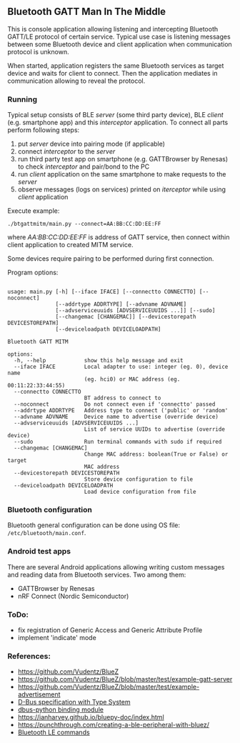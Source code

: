 ## Bluetooth GATT Man In The Middle

This is console application allowing listening and intercepting Bluetooth GATT/LE 
protocol of certain service. Typical use case is listening messages between some 
Bluetooth device and client application when communication protocol is unknown.

When started, application registers the same Bluetooth services as target device 
and waits for client to connect. Then the application mediates in communication 
allowing to reveal the protocol.


### Running

Typical setup consists of BLE *server* (some third party device), BLE *client* (e.g. smartphone app) and 
this *interceptor* application. To connect all parts perform following steps:
1. put *server* device into pairing mode (if applicable)
2. connect *interceptor* to the *server*
3. run third party test app on smartphone (e.g. GATTBrowser by Renesas) to check *interceptor* and pair/bond to the PC
4. run *client* application on the same smartphone to make requests to the *server*
5. observe messages (logs on services) printed on *iterceptor* while using *client* application

Execute example:

`./btgattmitm/main.py --connect=AA:BB:CC:DD:EE:FF`

where *AA:BB:CC:DD:EE:FF* is address of GATT service, then connect within client application to created MITM service.

Some devices require pairing to be performed during first connection.

Program options:

<!-- insertstart include="doc/help.txt" pre="\n\n```\n" post="```\n\n" -->

```

usage: main.py [-h] [--iface IFACE] [--connectto CONNECTTO] [--noconnect]
               [--addrtype ADDRTYPE] [--advname ADVNAME]
               [--advserviceuuids [ADVSERVICEUUIDS ...]] [--sudo]
               [--changemac [CHANGEMAC]] [--devicestorepath DEVICESTOREPATH]
               [--deviceloadpath DEVICELOADPATH]

Bluetooth GATT MITM

options:
  -h, --help            show this help message and exit
  --iface IFACE         Local adapter to use: integer (eg. 0), device name
                        (eg. hci0) or MAC address (eg. 00:11:22:33:44:55)
  --connectto CONNECTTO
                        BT address to connect to
  --noconnect           Do not connect even if 'connectto' passed
  --addrtype ADDRTYPE   Address type to connect ('public' or 'random'
  --advname ADVNAME     Device name to advertise (override device)
  --advserviceuuids [ADVSERVICEUUIDS ...]
                        List of service UUIDs to advertise (override device)
  --sudo                Run terminal commands with sudo if required
  --changemac [CHANGEMAC]
                        Change MAC address: boolean(True or False) or target
                        MAC address
  --devicestorepath DEVICESTOREPATH
                        Store device configuration to file
  --deviceloadpath DEVICELOADPATH
                        Load device configuration from file
```

<!-- insertend -->


### Bluetooth configuration

Bluetooth general configuration can be done using OS file: `/etc/bluetooth/main.conf`.


### Android test apps

There are several Android applications allowing writing custom messages and 
reading data from Bluetooth services. Two among them:
- GATTBrowser by Renesas
- nRF Connect (Nordic Semiconductor)


### ToDo:
- fix registration of Generic Access and Generic Attribute Profile
- implement 'indicate' mode


### References:
- https://github.com/Vudentz/BlueZ
- https://github.com/Vudentz/BlueZ/blob/master/test/example-gatt-server
- https://github.com/Vudentz/BlueZ/blob/master/test/example-advertisement
- [D-Bus specification with Type System](https://dbus.freedesktop.org/doc/dbus-specification.html)
- [dbus-python binding module](https://dbus.freedesktop.org/doc/dbus-python/index.html)
- https://ianharvey.github.io/bluepy-doc/index.html
- https://punchthrough.com/creating-a-ble-peripheral-with-bluez/
- [Bluetooth LE commands](https://www.bluetooth.com/wp-content/uploads/Files/Specification/HTML/Core-54/out/en/host-controller-interface/host-controller-interface-functional-specification.html#UUID-0f07d2b9-81e3-6508-ee08-8c808e468fed)
